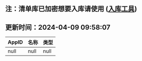 ## 注：清单库已加密想要入库请使用 ([入库工具](https://github.com/BlankTMing/ManifestAutoUpdate/releases))

## 更新时间：2024-04-09 09:58:07
| AppID | 名称 | 类型  |
| :-------------------- | :----------------------------- | :----------- |
| null | null| null |
